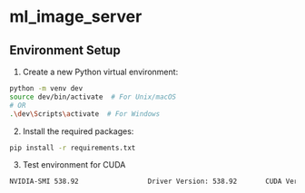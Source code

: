 # ml_image_server


## Environment Setup

1. Create a new Python virtual environment:

```bash
python -m venv dev
source dev/bin/activate  # For Unix/macOS
# OR
.\dev\Scripts\activate  # For Windows


```


2. Install the required packages:

```bash
pip install -r requirements.txt
```

3. Test environment for CUDA

```bash
NVIDIA-SMI 538.92                 Driver Version: 538.92       CUDA Version: 12.2
```

